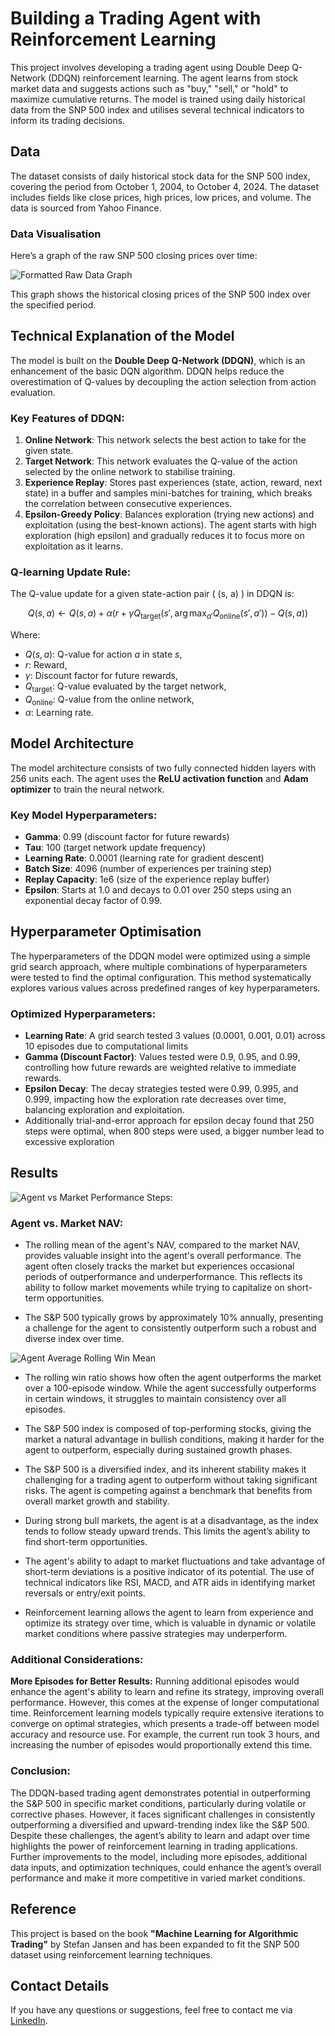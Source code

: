 
# Building a Trading Agent with Reinforcement Learning


This project involves developing a trading agent using Double Deep Q-Network (DDQN) reinforcement learning. The agent learns from stock market data and suggests actions such as "buy," "sell," or "hold" to maximize cumulative returns. The model is trained using daily historical data from the SNP 500 index and utilises several technical indicators to inform its trading decisions.

## Data
The dataset consists of daily historical stock data for the SNP 500 index, covering the period from October 1, 2004, to October 4, 2024. The dataset includes fields like close prices, high prices, low prices, and volume. The data is sourced from Yahoo Finance.

### Data Visualisation
Here’s a graph of the raw SNP 500 closing prices over time:

![Formatted Raw Data Graph](https://github.com/AglaiaVas/Building-a-Trading-Agent-with-Reinforcement-Learning/blob/e535cc0ee79dcd1a21a9fd1c981ef26c60b68def/formatted_raw_data_graph.png)


This graph shows the historical closing prices of the SNP 500 index over the specified period.

## Technical Explanation of the Model

The model is built on the **Double Deep Q-Network (DDQN)**, which is an enhancement of the basic DQN algorithm. DDQN helps reduce the overestimation of Q-values by decoupling the action selection from action evaluation.

### Key Features of DDQN:
1. **Online Network**: This network selects the best action to take for the given state.
2. **Target Network**: This network evaluates the Q-value of the action selected by the online network to stabilise training.
3. **Experience Replay**: Stores past experiences (state, action, reward, next state) in a buffer and samples mini-batches for training, which breaks the correlation between consecutive experiences.
4. **Epsilon-Greedy Policy**: Balances exploration (trying new actions) and exploitation (using the best-known actions). The agent starts with high exploration (high epsilon) and gradually reduces it to focus more on exploitation as it learns.

### Q-learning Update Rule:
The Q-value update for a given state-action pair \( (s, a) \) in DDQN is:

$$
Q(s, a) \leftarrow Q(s, a) + \alpha \left( r + \gamma Q_{\text{target}}(s', \arg\max_{a'} Q_{\text{online}}(s', a')) - Q(s, a) \right)
$$


Where:

- $Q(s, a)$: Q-value for action $a$ in state $s$,
- $r$: Reward,
- $\gamma$: Discount factor for future rewards,
- $Q_{\text{target}}$: Q-value evaluated by the target network,
- $Q_{\text{online}}$: Q-value from the online network,
- $\alpha$: Learning rate.

## Model Architecture

The model architecture consists of two fully connected hidden layers with 256 units each. The agent uses the **ReLU activation function** and **Adam optimizer** to train the neural network.

### Key Model Hyperparameters:
- **Gamma**: 0.99 (discount factor for future rewards)
- **Tau**: 100 (target network update frequency)
- **Learning Rate**: 0.0001 (learning rate for gradient descent)
- **Batch Size**: 4096 (number of experiences per training step)
- **Replay Capacity**: 1e6 (size of the experience replay buffer)
- **Epsilon**: Starts at 1.0 and decays to 0.01 over 250 steps using an exponential decay factor of 0.99.

## Hyperparameter Optimisation

The hyperparameters of the DDQN model were optimized using a simple grid search approach, where multiple combinations of hyperparameters were tested to find the optimal configuration. This method systematically explores various values across predefined ranges of key hyperparameters.

### Optimized Hyperparameters:
- **Learning Rate**: A grid search tested 3 values (0.0001, 0.001, 0.01) across 10 episodes due to computational limits
- **Gamma (Discount Factor)**: Values tested were 0.9, 0.95, and 0.99, controlling how future rewards are weighted relative to immediate rewards.
- **Epsilon Decay**: The decay strategies tested were 0.99, 0.995, and 0.999, impacting how the exploration rate decreases over time, balancing exploration and exploitation.
- Additionally trial-and-error approach for epsilon decay found that 250 steps were optimal, when 800 steps were used, a bigger number lead to excessive exploration


## Results

![Agent vs Market Performance](https://github.com/AglaiaVas/Building-a-Trading-Agent-with-Reinforcement-Learning/blob/ec09fd30b190b80ab91e623467bb9b966635791c/agent_vs_market_rolling_means_final.png)
Steps:

### Agent vs. Market NAV:

- The rolling mean of the agent's NAV, compared to the market NAV, provides valuable insight into the agent's overall performance. The agent often closely tracks the market but experiences occasional periods of outperformance and underperformance. This reflects its ability to follow market movements while trying to capitalize on short-term opportunities.

- The S&P 500 typically grows by approximately 10% annually, presenting a challenge for the agent to consistently outperform such a robust and diverse index over time.

![Agent Average Rolling Win Mean](https://github.com/AglaiaVas/Building-a-Trading-Agent-with-Reinforcement-Learning/blob/e535cc0ee79dcd1a21a9fd1c981ef26c60b68def/agent_average_rolling_win_mean.png)

- The rolling win ratio shows how often the agent outperforms the market over a 100-episode window. While the agent successfully outperforms in certain windows, it struggles to maintain consistency over all episodes.

- The S&P 500 index is composed of top-performing stocks, giving the market a natural advantage in bullish conditions, making it harder for the agent to outperform, especially during sustained growth phases.

- The S&P 500 is a diversified index, and its inherent stability makes it challenging for a trading agent to outperform without taking significant risks. The agent is competing against a benchmark that benefits from overall market growth and stability.

- During strong bull markets, the agent is at a disadvantage, as the index tends to follow steady upward trends. This limits the agent’s ability to find short-term opportunities.

- The agent's ability to adapt to market fluctuations and take advantage of short-term deviations is a positive indicator of its potential. The use of technical indicators like RSI, MACD, and ATR aids in identifying market reversals or entry/exit points.

- Reinforcement learning allows the agent to learn from experience and optimize its strategy over time, which is valuable in dynamic or volatile market conditions where passive strategies may underperform.

### Additional Considerations:
**More Episodes for Better Results:**
Running additional episodes would enhance the agent's ability to learn and refine its strategy, improving overall performance. However, this comes at the expense of longer computational time. Reinforcement learning models typically require extensive iterations to converge on optimal strategies, which presents a trade-off between model accuracy and resource use. For example, the current run took 3 hours, and increasing the number of episodes would proportionally extend this time.

### Conclusion:
The DDQN-based trading agent demonstrates potential in outperforming the S&P 500 in specific market conditions, particularly during volatile or corrective phases. However, it faces significant challenges in consistently outperforming a diversified and upward-trending index like the S&P 500. Despite these challenges, the agent’s ability to learn and adapt over time highlights the power of reinforcement learning in trading applications. Further improvements to the model, including more episodes, additional data inputs, and optimization techniques, could enhance the agent’s overall performance and make it more competitive in varied market conditions.

## Reference

This project is based on the book **"Machine Learning for Algorithmic Trading"** by Stefan Jansen and has been expanded to fit the SNP 500 dataset using reinforcement learning techniques.

## Contact Details
If you have any questions or suggestions, feel free to contact me via [LinkedIn](https://www.linkedin.com/in/aglaia-vasileiou-3888626/).

